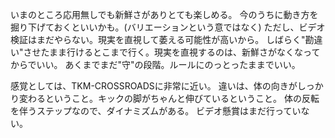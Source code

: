 いまのところ応用無しでも新鮮さがありとても楽しめる。
今のうちに動き方を掘り下げておくといいかも。(バリエーションという意ではなく)
ただし、ビデオ検証はまだやらない。現実を直視して萎える可能性が高いから。
しばらく"勘違い"させたまま行けるとこまで行く。現実を直視するのは、新鮮さがなくなってからでいい。
あくまでまだ"守"の段階。ルールにのっとったままでいい。


感覚としては、TKM-CROSSROADSに非常に近い。
違いは、体の向きがしっかり変わるということ。キックの脚がちゃんと伸びているということ。
体の反転を伴うステップなので、ダイナミズムがある。
ビデオ懸賞はまだ行っていない。
